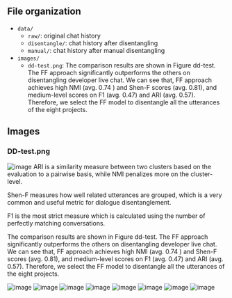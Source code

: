 ## File organization
* `data/`
  * `raw/`: original chat history
  * `disentangle/`: chat history after disentangling
  * `manual/`: chat history after manual disentangling
* `images/`
  * `dd-test.png`: The comparison results are shown in Figure dd-test. The FF approach significantly outperforms the others on disentangling developer live chat. We can see that, FF approach achieves high NMI (avg. 0.74 ) and Shen-F scores (avg. 0.81), and medium-level scores on F1 (avg. 0.47) and ARI (avg. 0.57). Therefore, we select the FF model to disentangle all the utterances of the eight projects. 

## Images
### DD-test.png
![image](https://github.com/LiveChat2021/LiveChat/blob/main/images/DD-test.png)
ARI is a similarity measure between two clusters based on the evaluation to a pairwise basis, while NMI penalizes more on the cluster-level.

Shen-F measures how well related utterances are grouped, which is a very common and useful metric for dialogue disentanglement.

F1 is the most strict measure which is calculated using the number of perfectly matching conversations.

The comparison results are shown in Figure dd-test. The FF approach significantly outperforms the others on disentangling developer live chat. We can see that, FF approach achieves high NMI (avg. 0.74 ) and Shen-F scores (avg. 0.81), and medium-level scores on F1 (avg. 0.47) and ARI (avg. 0.57). Therefore, we select the FF model to disentangle all the utterances of the eight projects. 


![image](https://github.com/LiveChat2021/LiveChat/blob/main/images/RQ1/angular.png)
![image](https://github.com/LiveChat2021/LiveChat/blob/main/images/RQ1/appium.png)
![image](https://github.com/LiveChat2021/LiveChat/blob/main/images/RQ1/docker.png)
![image](https://github.com/LiveChat2021/LiveChat/blob/main/images/RQ1/eclipse.png)
![image](https://github.com/LiveChat2021/LiveChat/blob/main/images/RQ1/ethereum.png)
![image](https://github.com/LiveChat2021/LiveChat/blob/main/images/RQ1/gitter.png)
![image](https://github.com/LiveChat2021/LiveChat/blob/main/images/RQ1/microsoft.png)
![image](https://github.com/LiveChat2021/LiveChat/blob/main/images/RQ1/nodejs.png)

